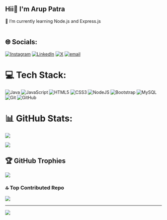 ## Hii👋 I'm Arup Patra

🌱 I’m currently learning Node.js and Express.js<br><br>


## 🌐 Socials:
[![Instagram](https://img.shields.io/badge/Instagram-%23E4405F.svg?logo=Instagram&logoColor=white)](https://instagram.com/arup.patra04) [![LinkedIn](https://img.shields.io/badge/LinkedIn-%230077B5.svg?logo=linkedin&logoColor=white)](https://linkedin.com/in/aruppatra) [![X](https://img.shields.io/badge/X-black.svg?logo=X&logoColor=white)](https://x.com/arup_patra04) [![email](https://img.shields.io/badge/Email-D14836?logo=gmail&logoColor=white)](mailto:aruppatra.w04@gmail.com) 

# 💻 Tech Stack:
![Java](https://img.shields.io/badge/java-%23ED8B00.svg?style=for-the-badge&logo=openjdk&logoColor=white) ![JavaScript](https://img.shields.io/badge/javascript-%23323330.svg?style=for-the-badge&logo=javascript&logoColor=%23F7DF1E) ![HTML5](https://img.shields.io/badge/html5-%23E34F26.svg?style=for-the-badge&logo=html5&logoColor=white) ![CSS3](https://img.shields.io/badge/css3-%231572B6.svg?style=for-the-badge&logo=css3&logoColor=white) ![NodeJS](https://img.shields.io/badge/node.js-6DA55F?style=for-the-badge&logo=node.js&logoColor=white) ![Bootstrap](https://img.shields.io/badge/bootstrap-%238511FA.svg?style=for-the-badge&logo=bootstrap&logoColor=white) ![MySQL](https://img.shields.io/badge/mysql-4479A1.svg?style=for-the-badge&logo=mysql&logoColor=white) ![Git](https://img.shields.io/badge/git-%23F05033.svg?style=for-the-badge&logo=git&logoColor=white) ![GitHub](https://img.shields.io/badge/github-%23121011.svg?style=for-the-badge&logo=github&logoColor=white)
# 📊 GitHub Stats:
![](https://github-readme-stats.vercel.app/api?username=aruppatra04&theme=dark&hide_border=false&include_all_commits=false&count_private=false)<br/>
<!--![](https://github-readme-streak-stats.herokuapp.com/?user=aruppatra04&theme=dark&hide_border=false)<br/> -->
![](https://github-readme-stats.vercel.app/api/top-langs/?username=aruppatra04&theme=dark&hide_border=false&include_all_commits=false&count_private=false&layout=compact)

## 🏆 GitHub Trophies
![](https://github-profile-trophy.vercel.app/?username=aruppatra04&theme=radical&no-frame=true&no-bg=false&margin-w=4)

### 🔝 Top Contributed Repo
![](https://github-contributor-stats.vercel.app/api?username=aruppatra04&limit=5&theme=dark&combine_all_yearly_contributions=true)

---
[![](https://visitcount.itsvg.in/api?id=aruppatra04&icon=0&color=0)](https://visitcount.itsvg.in)

<!-- Proudly created with GPRM ( https://gprm.itsvg.in ) -->
